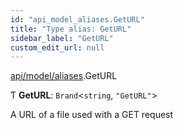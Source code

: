 ```yaml
---
id: "api_model_aliases.GetURL"
title: "Type alias: GetURL"
sidebar_label: "GetURL"
custom_edit_url: null
---
```


[api/model/aliases](/api/modules/api_model_aliases.md).GetURL

Ƭ **GetURL**: `Brand`<`string`, ``"GetURL"``\>

A URL of a file used with a GET request
